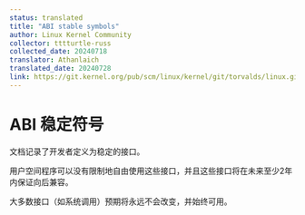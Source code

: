```yaml
---
status: translated
title: "ABI stable symbols"
author: Linux Kernel Community
collector: tttturtle-russ
collected_date: 20240718
translator: Athanlaich
translated_date: 20240728
link: https://git.kernel.org/pub/scm/linux/kernel/git/torvalds/linux.git/tree/Documentation/admin-guide/abi-stable.rst
---
```


# ABI 稳定符号

文档记录了开发者定义为稳定的接口。

用户空间程序可以没有限制地自由使用这些接口，并且这些接口将在未来至少2年内保证向后兼容。

大多数接口（如系统调用）预期将永远不会改变，并始终可用。


